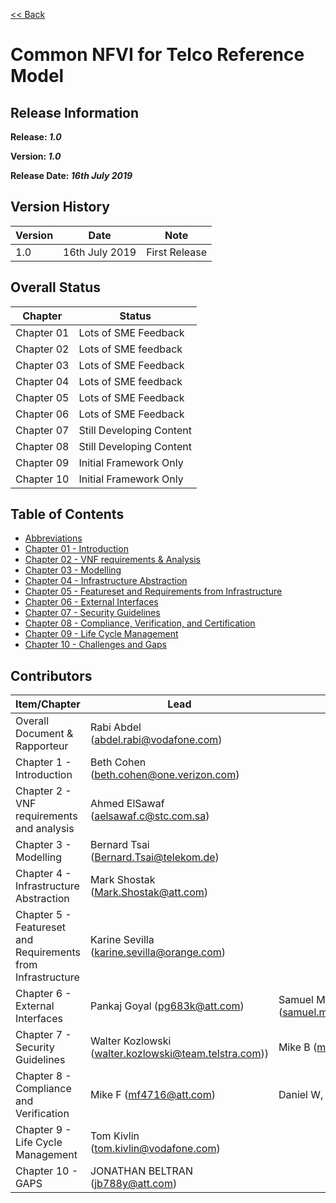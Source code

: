 [<< Back](https://cntt-n.github.io/CNTT/)
# Common NFVI for Telco Reference Model

<!--<p><span style="color: #ff0000;"><strong>** Note:</strong> This is a live (not released) document and is being updated regularly.</span></p>-->

## Release Information
**Release: _1.0_**

**Version: _1.0_**

**Release Date: _16th July 2019_**

## Version History

| Version | Date | Note
| --- | --- | --- |
| 1.0 | 16th July 2019 | First Release|


## Overall Status

| Chapter | Status |
| --- | --- |
| Chapter 01 | Lots of SME Feedback |
| Chapter 02 | Lots of SME feedback |
| Chapter 03 | Lots of SME Feedback |
| Chapter 04 | Lots of SME feedback |
| Chapter 05 | Lots of SME Feedback |
| Chapter 06 | Lots of SME Feedback |
| Chapter 07 | Still Developing Content |
| Chapter 08 | Still Developing Content |
| Chapter 09 | Initial Framework Only |
| Chapter 10 | Initial Framework Only |

## Table of Contents
* [Abbreviations](abbreviations.md)
* [Chapter 01 - Introduction](chapters/chapter01.md)
* [Chapter 02 - VNF requirements & Analysis](chapters/chapter02.md)
* [Chapter 03 - Modelling](chapters/chapter03.md)
* [Chapter 04 - Infrastructure Abstraction](chapters/chapter04.md)
* [Chapter 05 - Featureset and Requirements from Infrastructure](chapters/chapter05.md)
* [Chapter 06 - External Interfaces](chapters/chapter06.md)
* [Chapter 07 - Security Guidelines](chapters/chapter07.md)
* [Chapter 08 - Compliance, Verification, and Certification](chapters/chapter08.md)
* [Chapter 09 - Life Cycle Management](chapters/chapter09.md)
* [Chapter 10 - Challenges and Gaps](chapters/chapter10.md)

## Contributors

| Item/Chapter | Lead | Co-Lead | Priority |
|-------------------------------------------|---------------------------------------------------------------------------------------------------------------------|------------|------------|
| Overall Document & Rapporteur | Rabi Abdel (abdel.rabi@vodafone.com) |  | |
| Chapter 1 - Introduction | Beth Cohen (beth.cohen@one.verizon.com) | | 1 |
| Chapter 2 - VNF requirements and analysis | Ahmed ElSawaf (aelsawaf.c@stc.com.sa) | | 1 |
| Chapter 3 - Modelling | Bernard Tsai (Bernard.Tsai@telekom.de) | | 1 |
| Chapter 4 - Infrastructure Abstraction | Mark Shostak (Mark.Shostak@att.com) | | 1 |
| Chapter 5 - Featureset and Requirements from Infrastructure | Karine Sevilla (karine.sevilla@orange.com) | | 1 |
| Chapter 6 - External Interfaces | Pankaj Goyal (pg683k@att.com) | Samuel Manam (samuel.manam@vodafone.com) | 1 |
| Chapter 7 - Security Guidelines | Walter Kozlowski (walter.kozlowski@team.telstra.com))  | Mike B (mb100w@att.com) | >1 |
| Chapter 8 - Compliance and Verification | Mike F (mf4716@att.com)| Daniel W, Verizon | >1 |
| Chapter 9 - Life Cycle Management | Tom Kivlin (tom.kivlin@vodafone.com) | | >1 |
| Chapter 10 - GAPS | JONATHAN BELTRAN (jb788y@att.com) | | >1 |
